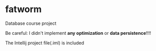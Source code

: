 fatworm
=======
Database course project

Be careful: I didn't implement **any optimization** or **data persistence**!!!! 

The Intellij project file(.iml) is included
